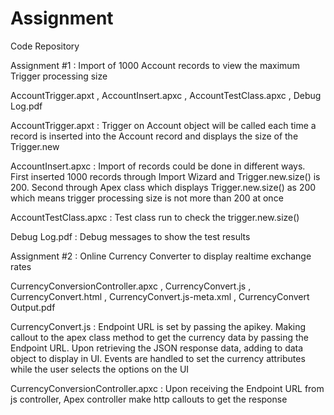 # Assignment
Code Repository

Assignment #1 : Import of 1000 Account records to view the maximum Trigger processing size

AccountTrigger.apxt ,
AccountInsert.apxc ,
AccountTestClass.apxc ,
Debug Log.pdf

AccountTrigger.apxt   : Trigger on Account object will be called each time a record is inserted into the Account record and displays the                         size of the Trigger.new

AccountInsert.apxc    : Import of records could be done in different ways. First inserted 1000 records through Import Wizard and                                 Trigger.new.size() is 200. Second through Apex class which displays Trigger.new.size() as 200 which means                               trigger processing size is not more than 200 at once

AccountTestClass.apxc : Test class run to check the trigger.new.size()

Debug Log.pdf         : Debug messages to show the test results 

Assignment #2 : Online Currency Converter to display realtime exchange rates

CurrencyConversionController.apxc ,
CurrencyConvert.js  ,
CurrencyConvert.html  ,
CurrencyConvert.js-meta.xml ,
CurrencyConvert Output.pdf

CurrencyConvert.js                : Endpoint URL is set by passing the apikey. Making callout to the apex class method to get the currency data by passing the Endpoint URL. Upon retrieving the JSON response data, adding to data object to display in UI. Events are handled to set the currency attributes while the user selects the options on the UI

CurrencyConversionController.apxc : Upon receiving the Endpoint URL from js controller, Apex controller make http callouts to get the response
